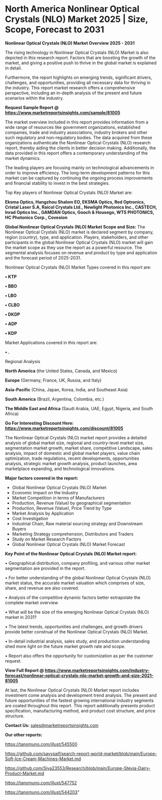 # North America Nonlinear Optical Crystals (NLO) Market 2025 | Size, Scope, Forecast to 2031

<Strong> Nonlinear Optical Crystals (NLO) Market Overview 2025 - 2031</strong>

The rising technology in Nonlinear Optical Crystals (NLO) Market is also depicted in this research report. Factors that are boosting the growth of the market, and giving a positive push to thrive in the global market is explained in detail.

Furthermore, the report highlights on emerging trends, significant drivers, challenges, and opportunities, providing all necessary data for thriving in the industry. This report market research offers a comprehensive perspective, including an in-depth analysis of the present and future scenarios within the industry.

<strong>Request Sample Report @ <a href=https://www.marketreportsinsights.com/sample/81005>https://www.marketreportsinsights.com/sample/81005</a></strong>

The market overview included in this report provides information from a wide range of resources like government organizations, established companies, trade and industry associations, industry brokers and other such regulatory and non-regulatory bodies. The data acquired from these organizations authenticate the Nonlinear Optical Crystals (NLO) research report, thereby aiding the clients in better decision making. Additionally, the data provided in this report offers a contemporary understanding of the market dynamics.

The leading players are focusing mainly on technological advancements in order to improve efficiency. The long-term development patterns for this market can be captured by continuing the ongoing process improvements and financial stability to invest in the best strategies.

Top Key players of Nonlinear Optical Crystals (NLO) Market are:

<strong>Eksma Optics, Hangzhou Shalom EO, EKSMA Optics, Red Optronics, Cristal Laser S.A, Raicol Crystals Ltd., Newlight Photonics Inc., CASTECH, Inrad Optics Inc., GAMDAN Optics, Gooch & Housego, WTS PHOTONICS, HC Photonics Corp., Covesion</strong>

<strong><b>Global Nonlinear Optical Crystals (NLO) Market Scope and Size:</b></strong>
The Nonlinear Optical Crystals (NLO) market is declared segment by company, region (country), type, and application. Players, stakeholders, and other participants in the global Nonlinear Optical Crystals (NLO) market will gain the market scope as they use the report as a powerful resource. The segmental analysis focuses on revenue and product by type and application and the forecast period of 2025-2031.

Nonlinear Optical Crystals (NLO) Market Types covered in this report are:

<strong>• KTP

• BBO

• LBO

• CLBO

• DKDP

• ADP

• KDP</strong>

Market Applications covered in this report are:

<strong>• .</strong> 

Regional Analysis

<strong>North America</strong> (the United States, Canada, and Mexico)

<strong>Europe</strong> (Germany, France, UK, Russia, and Italy)

<strong>Asia-Pacific</strong> (China, Japan, Korea, India, and Southeast Asia)

<strong>South America</strong> (Brazil, Argentina, Colombia, etc.)

<strong>The Middle East and Africa</strong> (Saudi Arabia, UAE, Egypt, Nigeria, and South Africa)

<strong>Go For Interesting Discount Here: <a href=https://www.marketreportsinsights.com/discount/81005>https://www.marketreportsinsights.com/discount/81005</a></strong>

The Nonlinear Optical Crystals (NLO) market report provides a detailed analysis of global market size, regional and country-level market size, segmentation market growth, market share, competitive Landscape, sales analysis, impact of domestic and global market players, value chain optimization, trade regulations, recent developments, opportunities analysis, strategic market growth analysis, product launches, area marketplace expanding, and technological innovations.

<strong><b>Major factors covered in the report:</b></strong>
<ul>
  <li>Global Nonlinear Optical Crystals (NLO) Market </li>
  <li>Economic Impact on the Industry</li>
  <li>Market Competition in terms of Manufacturers</li>
  <li>Production, Revenue (Value) by geographical segmentation</li>
  <li>Production, Revenue (Value), Price Trend by Type</li>
  <li>Market Analysis by Application</li>
  <li>Cost Investigation</li>
  <li>Industrial Chain, Raw material sourcing strategy and Downstream Buyers</li>
  <li>Marketing Strategy comprehension, Distributors and Traders</li>
  <li>Study on Market Research Factors</li>
  <li>Global Nonlinear Optical Crystals (NLO) Market Forecast</li>
</ul>

<strong><b>Key Point of the Nonlinear Optical Crystals (NLO) Market report:</b></strong>

• Geographical distribution, company profiling, and various other market segmentation are provided in the report.

• For better understanding of the global Nonlinear Optical Crystals (NLO) market status, the accurate market valuation which comprises of size, share, and revenue are also covered.

• Analysis of the competitive dynamic factors better extrapolate the complete market overview

• What will be the size of the emerging Nonlinear Optical Crystals (NLO) market in 2031?

• The latest trends, opportunities and challenges, and growth drivers provide better construal of the Nonlinear Optical Crystals (NLO) Market.

• In-detail industrial analysis, sales study, and production understanding shed more light on the future market growth rate and scope.

• Report also offers the opportunity for customization as per the customer request.

<strong><b>View Full Report @ <a href=https://www.marketreportsinsights.com/industry-forecast/nonlinear-optical-crystals-nlo-market-growth-and-size-2021-81005>https://www.marketreportsinsights.com/industry-forecast/nonlinear-optical-crystals-nlo-market-growth-and-size-2021-81005</a></b></strong>


At last, the Nonlinear Optical Crystals (NLO) Market report includes investment come analysis and development trend analysis. The present and future opportunities of the fastest growing international industry segments are coated throughout this report. This report additionally presents product specification, manufacturing method, and product cost structure, and price structure.

<strong>Contact Us:</strong>
sales@marketreportsinsights.com

<strong>Our other reports:</strong>

<a href=https://tanomuno.com/illust/545500>https://tanomuno.com/illust/545500</a>

<a href=https://github.com/sayysaif/search-report-world-market/blob/main/Europe-Soft-Ice-Cream-Machines-Market.md>https://github.com/sayysaif/search-report-world-market/blob/main/Europe-Soft-Ice-Cream-Machines-Market.md</a>

<a href=https://github.com/Siya23553/Research/blob/main/Europe-Stevia-Dairy-Product-Market.md>https://github.com/Siya23553/Research/blob/main/Europe-Stevia-Dairy-Product-Market.md</a>

<a href=https://tanomuno.com/illust/547752>https://tanomuno.com/illust/547752</a>

<a href=https://tanomuno.com/illust/544203>https://tanomuno.com/illust/544203</a>"

